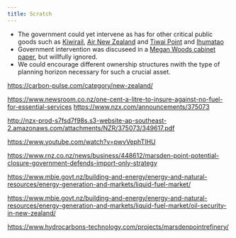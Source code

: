 ```yaml
---
title: Scratch
---
```


- The government could yet intervene as has for other critical public goods such as [Kiwirail](https://www.kiwirail.co.nz/our-story/history/), [Air New Zealand]() and [Tiwai Point]() and [Ihumatao](https://www.rnz.co.nz/news/political/433043/ihumatao-deal-struck-between-government-and-fletcher-building-to-buy-disputed-land)
- Government intervention was discuseed in a [Megan Woods cabinet paper](), but willfully ignored.
- We could encourage different ownership structures nwith the type of planning horizon necessary for such a crucial asset.

https://carbon-pulse.com/category/new-zealand/


https://www.newsroom.co.nz/one-cent-a-litre-to-insure-against-no-fuel-for-essential-services
https://www.nzx.com/announcements/375073

http://nzx-prod-s7fsd7f98s.s3-website-ap-southeast-2.amazonaws.com/attachments/NZR/375073/349617.pdf

https://www.youtube.com/watch?v=pwvVephTIHU


https://www.rnz.co.nz/news/business/448612/marsden-point-potential-closure-government-defends-import-only-strategy

https://www.mbie.govt.nz/building-and-energy/energy-and-natural-resources/energy-generation-and-markets/liquid-fuel-market/



https://www.mbie.govt.nz/building-and-energy/energy-and-natural-resources/energy-generation-and-markets/liquid-fuel-market/oil-security-in-new-zealand/

https://www.hydrocarbons-technology.com/projects/marsdenpointrefinery/

